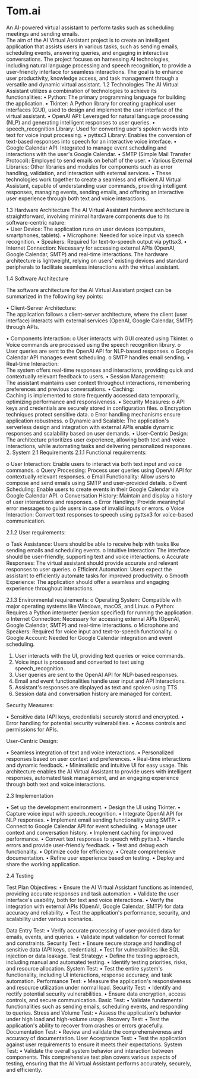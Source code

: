 # Tom.ai
An AI-powered virtual assistant to perform tasks such as scheduling meetings and sending emails.   
The aim of the AI Virtual Assistant project is to create an intelligent application that assists users in various tasks, such as sending emails, scheduling events, answering queries, and engaging in interactive conversations. The project focuses on harnessing AI technologies, including natural language processing and speech recognition, to provide a user-friendly interface for seamless interactions. The goal is to enhance user productivity, knowledge access, and task management through a versatile and dynamic virtual assistant. 
1.2 Technologies 
   The AI Virtual Assistant utilizes a combination of technologies to achieve its functionalities: 
•	Python: The primary programming language for building the application. 
•	Tkinter: A Python library for creating graphical user interfaces (GUI), used to design and implement the user interface of the virtual assistant. 
•	OpenAI API: Leveraged for natural language processing (NLP) and generating intelligent responses to user queries. 
•	speech_recognition Library: Used for converting user's spoken words into text for voice input processing. 
•	pyttsx3 Library: Enables the conversion of text-based responses into speech for an interactive voice interface. 
•	Google Calendar API: Integrated to manage event scheduling and interactions with the user's Google Calendar. 
•	SMTP (Simple Mail Transfer Protocol): Employed to send emails on behalf of the user. 
•	Various External Libraries: Other libraries and modules for components such as error handling, validation, and interaction with external services. 
•	These technologies work together to create a seamless and efficient AI Virtual Assistant, capable of understanding user commands, providing intelligent responses, managing events, sending emails, and offering an interactive user experience through both text and voice interactions. 
 
1.3 Hardware Architecture 
   The AI Virtual Assistant hardware architecture is straightforward, involving minimal hardware components due to     its software-centric nature:               
•	User Device: The application runs on user devices (computers, smartphones, tablets). 
•	Microphone: Needed for voice input via speech recognition. 
•	Speakers: Required for text-to-speech output via pyttsx3. 
•	Internet Connection: Necessary for accessing external APIs (OpenAI, Google Calendar, SMTP) and real-time interactions. 
The hardware architecture is lightweight, relying on users' existing devices and standard peripherals to facilitate seamless interactions with the virtual assistant. 
 
1.4 Software Architecture 
 
The software architecture for the AI Virtual Assistant project can be summarized in the following key points: 
 
•	Client-Server Architecture:  
The application follows a client-server architecture, where the client (user interface) interacts with external services (OpenAI, Google Calendar, SMTP) through APIs. 
 
 
 
 
 
•	Components Interaction: 
o	User interacts with GUI created using Tkinter. 
o	Voice commands are processed using the speech recognition library. o User queries are sent to the OpenAI API for NLP-based responses. 
o	Google Calendar API manages event scheduling. 
o	SMTP handles email sending. 
•	Real-time Interaction:  
The system offers real-time responses and interactions, providing quick and contextually relevant feedback to users. 
•	Session Management:  
The assistant maintains user context throughout interactions, remembering preferences and previous conversations. 
•	Caching:  
Caching is implemented to store frequently accessed data temporarily, optimizing performance and responsiveness. 
•	Security Measures: 
o	API keys and credentials are securely stored in configuration files. o Encryption techniques protect sensitive data. o Error handling mechanisms ensure application robustness. 
o	Dynamic and Scalable: The application's serverless design and integration with external APIs enable dynamic     responses and scalability based on user demands. 
•	User-Centric Design:  
The architecture prioritizes user experience, allowing both text and voice interactions, while automating tasks and delivering personalized responses. 
2. System 
2.1 Requirements 
2.1.1 Functional requirements: 
 
o	User Interaction: Enable users to interact via both text input and voice commands. 
o	Query Processing: Process user queries using OpenAI API for contextually relevant responses. 
o	Email Functionality: Allow users to compose and send emails using SMTP and user-provided details. o Event Scheduling: Enable users to create events in their Google Calendar via Google Calendar API. 
o	Conversation History: Maintain and display a history of user interactions and responses. 
o	Error Handling: Provide meaningful error messages to guide users in case of invalid inputs or errors. o Voice Interaction: Convert text responses to speech using pyttsx3 for voice-based communication. 
 
2.1.2 User requirements: 
 
o	Task Assistance: Users should be able to receive help with tasks like sending emails and scheduling events. 
o	Intuitive Interaction: The interface should be user-friendly, supporting text and voice interactions. 
o	Accurate Responses: The virtual assistant should provide accurate and relevant responses to user queries. o 	Efficient Automation: Users expect the assistant to efficiently automate tasks for improved productivity. 
o	Smooth Experience: The application should offer a seamless and engaging experience throughout interactions. 
 
 
2.1.3 Environmental requirements: 
o	Operating System: Compatible with major operating systems like Windows, macOS, and Linux. o Python: Requires a Python interpreter (version specified) for running the application. 
o	Internet Connection: Necessary for accessing external APIs (OpenAI, Google Calendar, SMTP) and real-time interactions. 
o	Microphone and Speakers: Required for voice input and text-to-speech functionality. 
o	Google Account: Needed for Google Calendar integration and event scheduling. 
 
1.	User interacts with the UI, providing text queries or voice commands. 
2.	Voice input is processed and converted to text using speech_recognition. 
3.	User queries are sent to the OpenAI API for NLP-based responses. 
4.	Email and event functionalities handle user input and API interactions. 
5.	Assistant's responses are displayed as text and spoken using TTS. 
6.	Session data and conversation history are managed for context. 
 
 
Security Measures: 
 
•	Sensitive data (API keys, credentials) securely stored and encrypted. 
•	Error handling for potential security vulnerabilities. 
•	Access controls and permissions for APIs. 
 
User-Centric Design: 
 
•	Seamless integration of text and voice interactions. 
•	Personalized responses based on user context and preferences. 
•	Real-time interactions and dynamic feedback. 
•	Minimalistic and intuitive UI for easy usage. 
This architecture enables the AI Virtual Assistant to provide users with intelligent responses, automated task management, and an engaging experience through both text and voice interactions. 
 
2.3 Implementation  
 
•	Set up the development environment. 
•	Design the UI using Tkinter. 
•	Capture voice input with speech_recognition. 
•	Integrate OpenAI API for NLP responses. 
•	Implement email sending functionality using SMTP. 
•	Connect to Google Calendar API for event scheduling. 
•	Manage user context and conversation history. 
•	Implement caching for improved performance. 
•	Convert text responses to speech with pyttsx3. 
•	Handle errors and provide user-friendly feedback. 
•	Test and debug each functionality. 
•	Optimize code for efficiency. 
•	Create comprehensive documentation. 
•	Refine user experience based on testing. 
•	Deploy and share the working application. 
 
2.4 Testing 
 
Test Plan Objectives: 
•	Ensure the AI Virtual Assistant functions as intended, providing accurate responses and task automation. 
•	Validate the user interface's usability, both for text and voice interactions. 
•	Verify the integration with external APIs (OpenAI, Google Calendar, SMTP) for data accuracy and reliability. 
•	Test the application's performance, security, and scalability under various scenarios. 
 
Data Entry Test: 
•	Verify accurate processing of user-provided data for emails, events, and queries. 
•	Validate input validation for correct format and constraints. 
Security Test: 
•	Ensure secure storage and handling of sensitive data (API keys, credentials). 
•	Test for vulnerabilities like SQL injection or data leakage. 
Test Strategy: 
•	Define the testing approach, including manual and automated testing. 
•	Identify testing priorities, risks, and resource allocation. 
System Test: 
•	Test the entire system's functionality, including UI interactions, response accuracy, and task automation. 
Performance Test: 
•	Measure the application's responsiveness and resource utilization under normal load. 
Security Test: 
•	Identify and rectify potential security vulnerabilities. 
•	Ensure data encryption, access controls, and secure communication. 
Basic Test: 
•	Validate fundamental functionalities such as sending emails, scheduling events, and responding to queries. 
Stress and Volume Test: 
•	Assess the application's behavior under high load and high-volume usage. 
Recovery Test: 
•	Test the application's ability to recover from crashes or errors gracefully. 
Documentation Test: 
•	Review and validate the comprehensiveness and accuracy of documentation. 
User Acceptance Test: 
•	Test the application against user requirements to ensure it meets their expectations. 
System Test: 
•	Validate the overall system behavior and interaction between components. 
This comprehensive test plan covers various aspects of testing, ensuring that the AI Virtual Assistant performs accurately, securely, and efficiently. 
 
 
 
 
 
 
 
 
 
